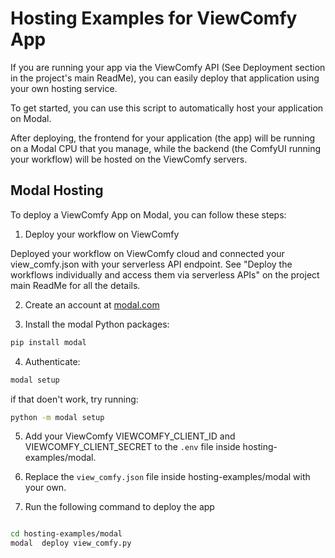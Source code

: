 ﻿# Hosting Examples for ViewComfy App

If you are running your app via the ViewComfy API (See Deployment section in the project's main ReadMe), you can easily deploy that application using your own hosting service. 

To get started, you can use this script to automatically host your application on Modal. 

After deploying, the frontend for your application (the app) will be running on a Modal CPU that you manage, while the backend (the ComfyUI running your workflow) will be hosted on the ViewComfy servers. 
  
## Modal Hosting

To deploy a ViewComfy App on Modal, you can follow these steps:

1. Deploy your workflow on ViewComfy

Deployed your workflow on ViewComfy cloud and connected your view_comfy.json with your serverless API endpoint. See "Deploy the workflows individually and access them via serverless APIs" on the project main ReadMe for all the details. 

2. Create an account at [modal.com](https://modal.com/)

3. Install the modal Python packages:
```bash
pip install modal
```
4. Authenticate:
```bash
modal setup
```
if that doen't work, try running: 
``` bash
python -m modal setup
```
5. Add your ViewComfy VIEWCOMFY_CLIENT_ID and VIEWCOMFY_CLIENT_SECRET to the `.env` file inside hosting-examples/modal.

6. Replace the `view_comfy.json` file inside hosting-examples/modal with your own.

7. Run the following command to deploy the app

```bash

cd hosting-examples/modal
modal  deploy view_comfy.py

```
